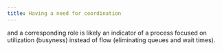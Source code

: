 ```yaml
---
title: Having a need for coordination
---
```


 and a corresponding role is likely an indicator of a process focused on utilization (busyness) instead of flow (eliminating queues and wait times).
